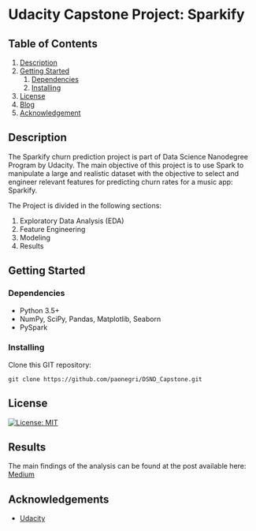 # Udacity Capstone Project: Sparkify

## Table of Contents
1. [Description](#description)
2. [Getting Started](#getting_started)
	1. [Dependencies](#dependencies)
	2. [Installing](#installing)
3. [License](#license)
4. [Blog](#blog)
5. [Acknowledgement](#acknowledgement)

<a name="descripton"></a>
## Description

The Sparkify churn prediction project is part of Data Science Nanodegree Program by Udacity. The main objective of this project is to use Spark to manipulate a large and realistic dataset with the objective to select and engineer relevant features for predicting churn rates for a music app: Sparkify.

The Project is divided in the following sections:

1. Exploratory Data Analysis (EDA)
2. Feature Engineering
3. Modeling
4. Results

<a name="getting_started"></a>
## Getting Started

<a name="dependencies"></a>
### Dependencies
* Python 3.5+
* NumPy, SciPy, Pandas, Matplotlib, Seaborn
* PySpark

<a name="installing"></a>
### Installing
Clone this GIT repository:
```
git clone https://github.com/paonegri/DSND_Capstone.git
```

<a name="license"></a>
## License
[![License: MIT](https://img.shields.io/badge/License-MIT-yellow.svg)](https://opensource.org/licenses/MIT)

<a name="blog"></a>
## Results
The main findings of the analysis can be found at the post available here: [Medium](https://medium.com/@shosan_71491/how-to-beat-churn-with-pyspark-c96212742a7)

<a name="acknowledgement"></a>
## Acknowledgements

* [Udacity](https://www.udacity.com/)

